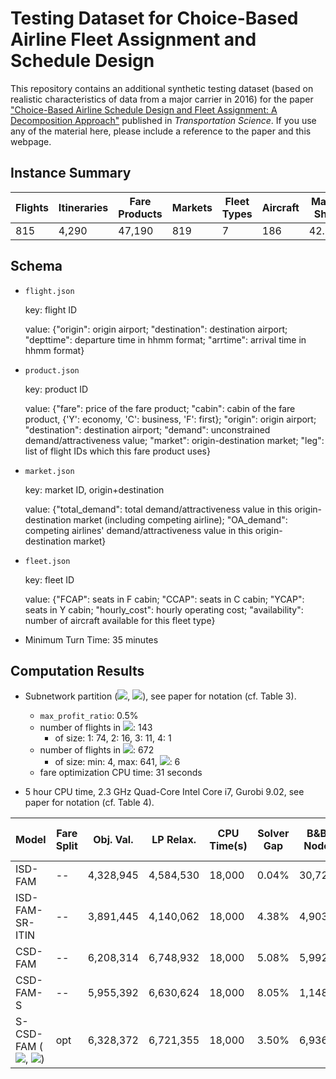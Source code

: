 # Testing Dataset for Choice-Based Airline Fleet Assignment and Schedule Design
This repository contains an additional synthetic testing dataset (based on realistic characteristics of data from a major carrier in 2016) for the paper ["Choice-Based Airline Schedule Design and Fleet Assignment: A Decomposition Approach"](https://pubsonline.informs.org/doi/abs/10.1287/trsc.2022.1141) published in *Transportation Science*. If you use any of the material here, please include a reference to the paper and this webpage.


## Instance Summary

Flights | Itineraries | Fare Products | Markets | Fleet Types | Aircraft | Market Share
------------ | ------------- | ------------- | ------------- | ------------- | ------------- | ------------- 
815 | 4,290 | 47,190 | 819 | 7 | 186 | 42.36%

## Schema

- `flight.json`
  
  key: flight ID
  
  value:
  {"origin": origin airport;
  "destination": destination airport;
  "depttime": departure time in hhmm format;
  "arrtime": arrival time in hhmm format}
  
- `product.json`

  key: product ID
  
  value:
  {"fare": price of the fare product;
  "cabin": cabin of the fare product, {'Y': economy, 'C': business, 'F': first};
  "origin": origin airport;
  "destination": destination airport;
  "demand": unconstrained demand/attractiveness value;
  "market": origin-destination market;
  "leg": list of flight IDs which this fare product uses}
  
- `market.json`

  key: market ID, origin+destination
  
  value:
  {"total_demand": total demand/attractiveness value in this origin-destination market (including competing airline);
   "OA_demand": competing airlines' demand/attractiveness value in this origin-destination market}
   
- `fleet.json`

  key: fleet ID
  
  value:
  {"FCAP": seats in F cabin; 
   "CCAP": seats in C cabin; 
   "YCAP": seats in Y cabin;
   "hourly_cost": hourly operating cost;
   "availability": number of aircraft available for this fleet type}
  
- Minimum Turn Time: 35 minutes
  
## Computation Results

- Subnetwork partition (<img src="https://render.githubusercontent.com/render/math?math=\Pi_c">, <img src="https://render.githubusercontent.com/render/math?math=\Pi_t">), see paper for notation (cf. Table 3).

  - ``max_profit_ratio``: 0.5%
  - number of flights in <img src="https://render.githubusercontent.com/render/math?math=\Pi_c">: 143
    - of size: 1: 74, 2: 16, 3: 11, 4: 1
  - number of flights in <img src="https://render.githubusercontent.com/render/math?math=\Pi_t">: 672
    - of size: min: 4, max: 641, <img src="https://render.githubusercontent.com/render/math?math=|\Pi_t|">: 6
  - fare optimization CPU time: 31 seconds

- 5 hour CPU time, 2.3 GHz Quad-Core Intel Core i7, Gurobi 9.02, see paper for notation (cf. Table 4).

Model | Fare Split | Obj. Val. | LP Relax. | CPU Time(s) | Solver Gap | B&B Node | Profit | Num of Flights | Annual Profit Improvement (Million)
------------ | ------------- | ------------- | ------------- | ------------- | ------------- | ------------- | ------------- | ------------- | ------------- 
ISD-FAM | -- | 4,328,945 | 4,584,530 | 18,000 | 0.04% |  30,722 | 6,159,056 | 743 | 0
ISD-FAM-SR-ITIN | -- | 3,891,445 | 4,140,062 | 18,000 | 4.38% |  4,903 | 6,047,442 | 711 | (40.74)
CSD-FAM | -- | 6,208,314 | 6,748,932 | 18,000 | 5.08% |  5,992 | 6,208,314 | 662 | 17.98
CSD-FAM-S | -- | 5,955,392 | 6,630,624 | 18,000 | 8.05% |  1,148 | 5,955,392 | 616 | (74.34)
S-CSD-FAM (<img src="https://render.githubusercontent.com/render/math?math=\Pi_c">, <img src="https://render.githubusercontent.com/render/math?math=\Pi_t">) | opt | 6,328,372 | 6,721,355 | 18,000 | 3.50% |  6,936 | 6,255,524 | 679 | 35.21
